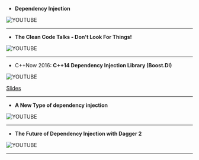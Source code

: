 * **Dependency Injection**

![YOUTUBE](https://www.youtube.com/embed/IKD2-MAkXyQ)

---

* **The Clean Code Talks - Don't Look For Things!**

![YOUTUBE](https://www.youtube.com/embed/RlfLCWKxHJ0)

---

* C++Now 2016: **C++14 Dependency Injection Library (Boost.DI)**

![YOUTUBE](https://www.youtube.com/embed/comZthFv3PM)

[Slides](http://boost-experimental.github.io/di/cppnow-2016)

---

* **A New Type of dependency injection**

![YOUTUBE](http://www.youtube.com/embed/oK_XtfXPkqw)

---

* **The Future of Dependency Injection with Dagger 2**

![YOUTUBE](https://www.youtube.com/embed/plK0zyRLIP8)

---
